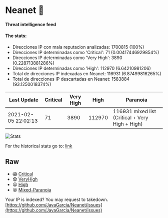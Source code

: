 # Neanet :hocho:
#### Threat intelligence feed
#### The stats:

- Direcciones IP con mala reputacion analizadas: 1700815 (100%)
- Direcciones IP determinadas como 'Critical':  71 (0.00417446929854%)
- Direcciones IP determinadas como 'Very High':  3890 (0.228713881286%)
- Direcciones IP determinadas como 'High':  112970 (6.64210981206)
- Total de direcciones IP indexadas en Neanet:  116931 (6.87499816265%)
- Total de direcciones IP descartadas en Neanet:  1583884 (93.1250018374%)

| Last Update | Critical | Very High | High | Paranoia |
| --- | --- | --- | --- | --- |
| 2021-02-05 22:02:13 | 71 | 3890 | 112970 | 116931 mixed list (Critical + Very High + High)|

![Stats](https://docs.google.com/spreadsheets/d/e/2PACX-1vSnaNMIXVabIpDJjufMlzH7poXnshF3mgd8Is1g9ytUEzVsP5my4Trn8f-xkoLLQ38xpL3HtmUexLo6/pubchart?oid=501124687&format=image)

For the historical stats go to: [link](/stats.csv)
## Raw
- :scream: [Critical](https://raw.githubusercontent.com/JavaGarcia/Neanet/master/blacklists/neanet_critical.txt)
- :fearful: [VeryHigh](https://raw.githubusercontent.com/JavaGarcia/Neanet/master/blacklists/neanet_veryHigh.txtt)
- :frowning: [High](https://raw.githubusercontent.com/JavaGarcia/Neanet/master/blacklists/neanet_high.txt)
- :dizzy_face: [Mixed-Paranoia](https://raw.githubusercontent.com/JavaGarcia/Neanet/master/blacklists/neanet_all.txt)


Your IP is indexed? You may request to takedown. [https://github.com/JavaGarcia/Neanet/issues](https://github.com/JavaGarcia/Neanet/issues)




















































































































































































































































































































































































































































































































































































































































































































































































































































































































































































































































































































































































































































































































































































































































































































































































































































































































































































































































































































































































































































































































































































































































































































































































































































































































































































































































































































































































































































































































































































































































































































































































































































































































































































































































































































































































































































































































































































































































































































































































































































































































































